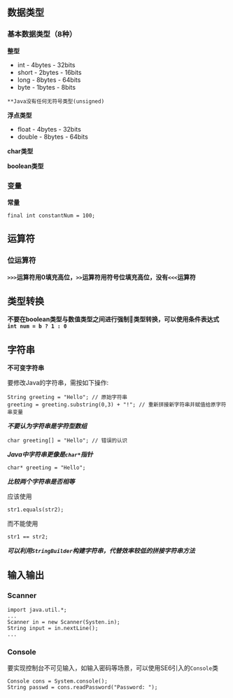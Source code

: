 ## 数据类型

### 基本数据类型（8种）

**整型**
  * int - 4bytes - 32bits
  * short - 2bytes - 16bits
  * long - 8bytes - 64bits
  * byte - 1bytes - 8bits

```
**Java没有任何无符号类型(unsigned)
```

**浮点类型**
  * float - 4bytes - 32bits
  * double - 8bytes - 64bits

**char类型**

**boolean类型**

### 变量

**常量**

```
final int constantNum = 100;
```

## 运算符

### 位运算符

**`>>>`运算符用0填充高位，`>>`运算符用符号位填充高位，没有`<<<`运算符**

## 类型转换

**不要在boolean类型与数值类型之间进行强制类型转换，可以使用条件表达式`int num = b ? 1 : 0`**

## 字符串
**不可变字符串**

要修改Java的字符串，需按如下操作:
```
String greeting = "Hello"; // 原始字符串
greeting = greeting.substring(0,3) + "!"; // 重新拼接新字符串并赋值给原字符串变量
```

***不要认为字符串是字符型数组***
```
char greeting[] = "Hello"; // 错误的认识
```

***Java中字符串更像是`char*`指针***
```
char* greeting = "Hello";
```

***比较两个字符串是否相等***

应该使用
```
str1.equals(str2);
```
而不能使用
```
str1 == str2;
```

***可以利用`StringBuilder`构建字符串，代替效率较低的拼接字符串方法***

## 输入输出

### Scanner
```
import java.util.*;
...
Scanner in = new Scanner(Systen.in);
String input = in.nextLine();
...
```

### Console
要实现控制台不可见输入，如输入密码等场景，可以使用SE6引入的`Console`类
```
Console cons = System.console();
String passwd = cons.readPassword("Password: ");
```